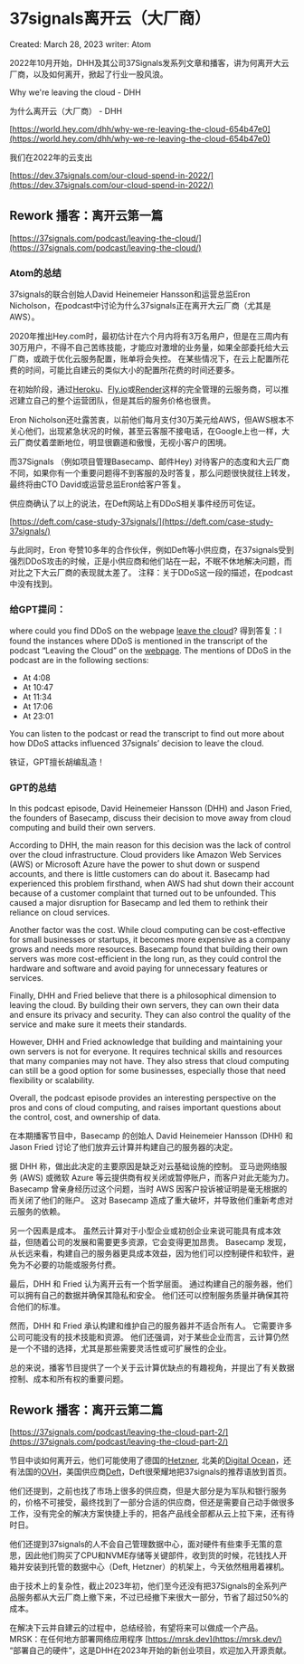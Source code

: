# 37signals离开云（大厂商）

Created: March 28, 2023 writer: Atom

2022年10月开始，DHH及其公司37Signals发系列文章和播客，讲为何离开大云厂商，以及如何离开，掀起了行业一股风浪。

Why we're leaving the cloud - DHH

为什么离开云（大厂商） - DHH

[https://world.hey.com/dhh/why-we-re-leaving-the-cloud-654b47e0](https://world.hey.com/dhh/why-we-re-leaving-the-cloud-654b47e0)

我们在2022年的云支出

[https://dev.37signals.com/our-cloud-spend-in-2022/](https://dev.37signals.com/our-cloud-spend-in-2022/)

## Rework 播客：**离开云第一篇**

[https://37signals.com/podcast/leaving-the-cloud/](https://37signals.com/podcast/leaving-the-cloud/)

### **Atom的总结**

37signals的联合创始人David Heinemeier Hansson和运营总监Eron Nicholson，在podcast中讨论为什么37signals正在离开大云厂商（尤其是AWS）。

2020年推出Hey.com时，最初估计在六个月内将有3万名用户，但是在三周内有30万用户，不得不自己苦练技能，才能应对激增的业务量，如果全部委托给大云厂商，或疏于优化云服务配置，账单将会失控。 在某些情况下，在云上配置所花费的时间，可能比自建云的类似大小的配置所花费的时间还要多。

在初始阶段，通过[Heroku](https://www.heroku.com/what)、[Fly.io](https://fly.io/about/)或[Render](https://render.com/about)这样的完全管理的云服务商，可以推迟建立自己的整个运营团队，但是其后的服务价格也很贵。

Eron Nicholson还吐露苦衷，以前他们每月支付30万美元给AWS，但AWS根本不关心他们，出现紧急状况的时候，甚至云客服不接电话，在Google上也一样，大云厂商仗着垄断地位，明显很霸道和傲慢，无视小客户的困境。

而37Signals （例如项目管理Basecamp、邮件Hey) 对待客户的态度和大云厂商不同，如果你有一个重要问题得不到客服的及时答复，那么问题很快就往上转发，最终将由CTO David或运营总监Eron给客户答复。

供应商确认了以上的说法，在Deft网站上有DDoS相关事件经历可佐证。

[https://deft.com/case-study-37signals/](https://deft.com/case-study-37signals/)

与此同时，Eron 夸赞10多年的合作伙伴，例如Deft等小供应商，在37signals受到强烈DDoS攻击的时候，正是小供应商和他们站在一起，不眠不休地解决问题，而对比之下大云厂商的表现就太差了。 注释：关于DDoS这一段的描述，在podcast中没有找到。

### **给GPT提问：**

where could you find DDoS on the webpage [leave the cloud](https://37signals.com/podcast/leaving-the-cloud/)? 得到答复：I found the instances where DDoS is mentioned in the transcript of the podcast “Leaving the Cloud” on the [webpage](https://37signals.com/podcast/leaving-the-cloud/). The mentions of DDoS in the podcast are in the following sections:

* At 4:08
* At 10:47
* At 11:34
* At 17:06
* At 23:01

You can listen to the podcast or read the transcript to find out more about how DDoS attacks influenced 37signals’ decision to leave the cloud.

铁证，GPT擅长胡编乱造！

### **GPT的总结**

In this podcast episode, David Heinemeier Hansson (DHH) and Jason Fried, the founders of Basecamp, discuss their decision to move away from cloud computing and build their own servers.

According to DHH, the main reason for this decision was the lack of control over the cloud infrastructure. Cloud providers like Amazon Web Services (AWS) or Microsoft Azure have the power to shut down or suspend accounts, and there is little customers can do about it. Basecamp had experienced this problem firsthand, when AWS had shut down their account because of a customer complaint that turned out to be unfounded. This caused a major disruption for Basecamp and led them to rethink their reliance on cloud services.

Another factor was the cost. While cloud computing can be cost-effective for small businesses or startups, it becomes more expensive as a company grows and needs more resources. Basecamp found that building their own servers was more cost-efficient in the long run, as they could control the hardware and software and avoid paying for unnecessary features or services.

Finally, DHH and Fried believe that there is a philosophical dimension to leaving the cloud. By building their own servers, they can own their data and ensure its privacy and security. They can also control the quality of the service and make sure it meets their standards.

However, DHH and Fried acknowledge that building and maintaining your own servers is not for everyone. It requires technical skills and resources that many companies may not have. They also stress that cloud computing can still be a good option for some businesses, especially those that need flexibility or scalability.

Overall, the podcast episode provides an interesting perspective on the pros and cons of cloud computing, and raises important questions about the control, cost, and ownership of data.

在本期播客节目中，Basecamp 的创始人 David Heinemeier Hansson (DHH) 和 Jason Fried 讨论了他们放弃云计算并构建自己的服务器的决定。

据 DHH 称，做出此决定的主要原因是缺乏对云基础设施的控制。 亚马逊网络服务 (AWS) 或微软 Azure 等云提供商有权关闭或暂停账户，而客户对此无能为力。 Basecamp 曾亲身经历过这个问题，当时 AWS 因客户投诉被证明是毫无根据的而关闭了他们的账户。 这对 Basecamp 造成了重大破坏，并导致他们重新考虑对云服务的依赖。

另一个因素是成本。 虽然云计算对于小型企业或初创企业来说可能具有成本效益，但随着公司的发展和需要更多资源，它会变得更加昂贵。 Basecamp 发现，从长远来看，构建自己的服务器更具成本效益，因为他们可以控制硬件和软件，避免为不必要的功能或服务付费。

最后，DHH 和 Fried 认为离开云有一个哲学层面。 通过构建自己的服务器，他们可以拥有自己的数据并确保其隐私和安全。 他们还可以控制服务质量并确保其符合他们的标准。

然而，DHH 和 Fried 承认构建和维护自己的服务器并不适合所有人。 它需要许多公司可能没有的技术技能和资源。 他们还强调，对于某些企业而言，云计算仍然是一个不错的选择，尤其是那些需要灵活性或可扩展性的企业。

总的来说，播客节目提供了一个关于云计算优缺点的有趣视角，并提出了有关数据控制、成本和所有权的重要问题。

## Rework 播客：**离开云第二篇**

[https://37signals.com/podcast/leaving-the-cloud-part-2/](https://37signals.com/podcast/leaving-the-cloud-part-2/)

节目中谈如何离开云，他们可能使用了德国的[Hetzner](https://www.hetzner.com/de/unternehmen/ueber-uns),  北美的[Digital Ocean](https://www.digitalocean.com/)，还有法国的[OVH](https://www.ovhcloud.com/)，美国供应商[Deft](https://deft.com/about/)，Deft很荣耀地把37signals的推荐语放到首页。

他们还提到，之前也找了市场上很多的供应商，但是大部分是为军队和银行服务的，价格不可接受，最终找到了一部分合适的供应商，但还是需要自己动手做很多工作，没有完全的解决方案快捷上手的，把各产品线全部都从云上拉下来，还有待时日。

他们还提到37signals的人不会自己管理数据中心，面对硬件有些束手无策的意思，因此他们购买了CPU和NVME存储等关键部件，收到货的时候，花钱找人开箱并安装到托管的数据中心（Deft, Hetzner）的机架上，今天依然租用着裸机。

由于技术上的复杂性，截止2023年初，他们至今还没有把37Signals的全系列产品服务都从大云厂商上撤下来，不过已经撤下来很大一部分，节省了超过50%的成本。

在解决下云并自建云的过程中，总结经验，有望将来可以做成一个产品。 MRSK：在任何地方部署网络应用程序 [https://mrsk.dev](https://mrsk.dev/) “部署自己的硬件”，这是DHH在2023年开始的新创业项目，欢迎加入开源贡献。
